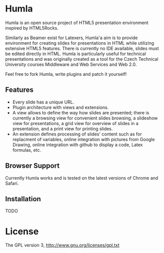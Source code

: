 # Humla
Humla is an open source project of HTML5 presentation environment inspired by HTML5Rocks.

Similarly as Beamer exist for Latexers, Humla'a aim is to provide environment for creating slides for presentations in HTML while 
utilizing extensive HTML5 features. There is currently no IDE available, slides must be edited directly in HTML. Humla is particularly 
useful for technical presentations and was originally created as a tool for the Czech Technical University courses Middleware and Web Services 
and Web 2.0.

Feel free to fork Humla, write plugins and patch it yourself!

## Features

  * Every slide has a unique URL.
  * Plugin architecture with views and extensions. 
  * A view allows to define the way how slides are presented; there is currently a browsing view 
    for convenient slides browsing, a slideshow view for presentations, a grid view for overview of slides in a presentation,
    and a print view for printing slides.
  * An extension defines processing of slides' content such as for replacment of variables, online integration with pictures from 
    Google Drawing, online integration with github to display a code, Latex formulas, etc.

## Browser Support
Currently Humla works and is tested on the latest versions of Chrome and Safari. 

## Installation
TODO

# License
The GPL version 3, http://www.gnu.org/licenses/gpl.txt